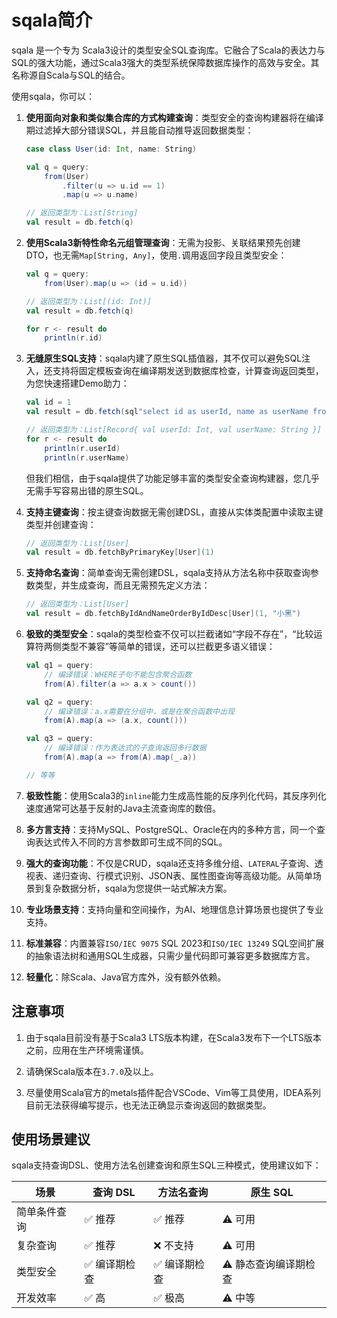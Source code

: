 # sqala简介

sqala 是一个专为 Scala3设计的类型安全SQL查询库。它融合了Scala的表达力与SQL的强大功能，通过Scala3强大的类型系统保障数据库操作的高效与安全。其名称源自Scala与SQL的结合。

使用sqala，你可以：

1. **使用面向对象和类似集合库的方式构建查询**：类型安全的查询构建器将在编译期过滤掉大部分错误SQL，并且能自动推导返回数据类型：

    ```scala
    case class User(id: Int, name: String)

    val q = query:
        from(User)
            .filter(u => u.id == 1)
            .map(u => u.name)

    // 返回类型为：List[String]
    val result = db.fetch(q)
    ```

2. **使用Scala3新特性命名元组管理查询**：无需为投影、关联结果预先创建DTO，也无需`Map[String, Any]`，使用`.`调用返回字段且类型安全：

    ```scala
    val q = query:
        from(User).map(u => (id = u.id))

    // 返回类型为：List[(id: Int)]
    val result = db.fetch(q)

    for r <- result do
        println(r.id)
    ```

3. **无缝原生SQL支持**：sqala内建了原生SQL插值器，其不仅可以避免SQL注入，还支持将固定模板查询在编译期发送到数据库检查，计算查询返回类型，为您快速搭建Demo助力：

    ```scala
    val id = 1
    val result = db.fetch(sql"select id as userId, name as userName from user where id = $id")

    // 返回类型为：List[Record{ val userId: Int, val userName: String }]
    for r <- result do
        println(r.userId)
        println(r.userName)
    ```

    但我们相信，由于sqala提供了功能足够丰富的类型安全查询构建器，您几乎无需手写容易出错的原生SQL。

4. **支持主键查询**：按主键查询数据无需创建DSL，直接从实体类配置中读取主键类型并创建查询：

    ```scala
    // 返回类型为：List[User]
    val result = db.fetchByPrimaryKey[User](1)
    ```

5. **支持命名查询**：简单查询无需创建DSL，sqala支持从方法名称中获取查询参数类型，并生成查询，而且无需预先定义方法：

    ```scala
    // 返回类型为：List[User]
    val result = db.fetchByIdAndNameOrderByIdDesc[User](1, "小黑")
    ```

6. **极致的类型安全**：sqala的类型检查不仅可以拦截诸如“字段不存在”，“比较运算符两侧类型不兼容”等简单的错误，还可以拦截更多语义错误：

    ```scala
    val q1 = query:
        // 编译错误：WHERE子句不能包含聚合函数
        from(A).filter(a => a.x > count())

    val q2 = query:
        // 编译错误：a.x需要在分组中，或是在聚合函数中出现
        from(A).map(a => (a.x, count()))

    val q3 = query:
        // 编译错误：作为表达式的子查询返回多行数据
        from(A).map(a => from(A).map(_.a))

    // 等等
    ```

7. **极致性能**：使用Scala3的`inline`能力生成高性能的反序列化代码，其反序列化速度通常可达基于反射的Java主流查询库的数倍。

8. **多方言支持**：支持MySQL、PostgreSQL、Oracle在内的多种方言，同一个查询表达式传入不同的方言参数即可生成不同的SQL。

9. **强大的查询功能**：不仅是CRUD，sqala还支持多维分组、`LATERAL`子查询、透视表、递归查询、行模式识别、JSON表、属性图查询等高级功能。从简单场景到复杂数据分析，sqala为您提供一站式解决方案。

10. **专业场景支持**：支持向量和空间操作，为AI、地理信息计算场景也提供了专业支持。

11. **标准兼容**：内置兼容`ISO/IEC 9075` SQL 2023和`ISO/IEC 13249` SQL空间扩展的抽象语法树和通用SQL生成器，只需少量代码即可兼容更多数据库方言。

12. **轻量化**：除Scala、Java官方库外，没有额外依赖。

## 注意事项

1. 由于sqala目前没有基于Scala3 LTS版本构建，在Scala3发布下一个LTS版本之前，应用在生产环境需谨慎。

2. 请确保Scala版本在`3.7.0`及以上。

3. 尽量使用Scala官方的metals插件配合VSCode、Vim等工具使用，IDEA系列目前无法获得编写提示，也无法正确显示查询返回的数据类型。

## 使用场景建议

sqala支持查询DSL、使用方法名创建查询和原生SQL三种模式，使用建议如下：

| 场景           | 查询 DSL       | 方法名查询     | 原生 SQL               |
|---------------|---------------|---------------|-----------------------|
| 简单条件查询    | ✅ 推荐       | ✅ 推荐       | ⚠️ 可用              |
| 复杂查询       | ✅ 推荐       | ❌ 不支持     | ⚠️ 可用              |
| 类型安全       | ✅ 编译期检查 | ✅ 编译期检查 | ⚠️ 静态查询编译期检查 |
| 开发效率       | ✅ 高         | ✅ 极高       | ⚠️ 中等             |